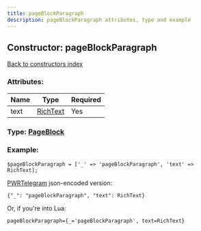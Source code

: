 ```yaml
---
title: pageBlockParagraph
description: pageBlockParagraph attributes, type and example
---
```

## Constructor: pageBlockParagraph  
[Back to constructors index](index.md)



### Attributes:

| Name     |    Type       | Required |
|----------|---------------|----------|
|text|[RichText](../types/RichText.md) | Yes|



### Type: [PageBlock](../types/PageBlock.md)


### Example:

```
$pageBlockParagraph = ['_' => 'pageBlockParagraph', 'text' => RichText];
```  

[PWRTelegram](https://pwrtelegram.xyz) json-encoded version:

```
{"_": "pageBlockParagraph", "text": RichText}
```


Or, if you're into Lua:  


```
pageBlockParagraph={_='pageBlockParagraph', text=RichText}

```


